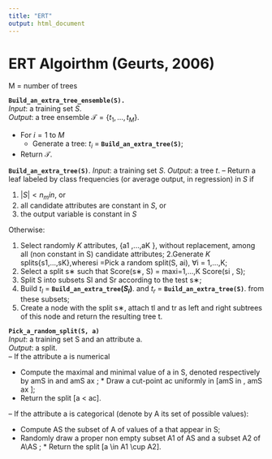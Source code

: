 ```yaml
---
title: "ERT"
output: html_document
---
```


# ERT Algoirthm (Geurts, 2006)
M = number of trees

**`Build_an_extra_tree_ensemble(S).`**  
*Input*: a training set $S$.   
*Output*: a tree ensemble $\mathcal{T} = \{t_1, \ldots, t_M\}.$  

- For $i = 1$ to $M$  
    * Generate a tree: $t_i$ = **`Build_an_extra_tree(S)`**;  
- Return $\mathcal{T}$.


**`Build_an_extra_tree(S)`**.
*Input*: a training set $S$.
*Output*: a tree $t$.
– Return a leaf labeled by class frequencies (or average output, in regression) in $S$ if

1. $|S| < n_min$, or
2. all candidate attributes are constant in $S$, or 
3. the output variable is constant in $S$
    
Otherwise:  

1. Select randomly $K$ attributes, {a1 ,...,aK }, without replacement, among all (non constant in S) candidate attributes;
2.Generate $K$ splits{s1,...,sK},wheresi =Pick a random split(S, ai), ∀i = 1,...,K;
3. Select a split s∗ such that Score(s∗, S) = maxi=1,...,K Score(si , S);
4. Split S into subsets Sl and Sr according to the test s∗;
5. Build $t_l$ = **`Build_an_extra_tree`($S_l$)**. and $t_r$ = **`Build_an_extra_tree(S)`**. from these subsets;
6. Create a node with the split s∗, attach tl and tr as left and right subtrees of this node and return the resulting tree t.

**`Pick_a_random_split(S, a)`**  
*Input*: a training set S and an attribute a.  
*Output*: a split.  
– If the attribute a is numerical

* Compute the maximal and minimal value of a in S, denoted respectively by amS in and amS ax ; * Draw a cut-point ac uniformly in [amS in , amS ax ];
* Return the split [a < ac].

– If the attribute a is categorical (denote by A its set of possible values):

* Compute AS the subset of A of values of a that appear in S;
* Randomly draw a proper non empty subset A1 of AS and a subset A2 of A\AS ; * Return the split [a \in A1 \cup A2].




